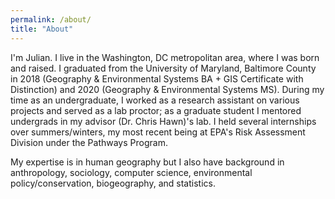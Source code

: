 ```yaml
---
permalink: /about/
title: "About"
---
```


I'm Julian. I live in the Washington, DC metropolitan area, where I was born and raised. I graduated from the University of Maryland, Baltimore County in 2018 (Geography & Environmental Systems BA + GIS Certificate with Distinction) and 2020 (Geography & Environmental Systems MS). During my time as an undergraduate, I worked as a research assistant on various projects and served as a lab proctor; as a graduate student I mentored undergrads in my advisor (Dr. Chris Hawn)'s lab. I held several internships over summers/winters, my most recent being at EPA's Risk Assessment Division under the Pathways Program.

My expertise is in human geography but I also have background in anthropology, sociology, computer science, environmental policy/conservation, biogeography, and statistics.
